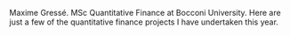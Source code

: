 Maxime Gressé. MSc Quantitative Finance at Bocconi University. Here are just a few of the quantitative finance projects I have undertaken this year. 
